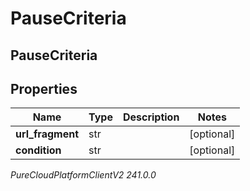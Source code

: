 # PauseCriteria

## PauseCriteria

## Properties

|Name | Type | Description | Notes|
|------------ | ------------- | ------------- | -------------|
| **url_fragment** | str |  | [optional] |
| **condition** | str |  | [optional] |



_PureCloudPlatformClientV2 241.0.0_
